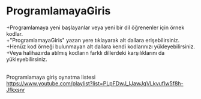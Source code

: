 # ProgramlamayaGiris
+Programlamaya yeni başlayanlar veya yeni bir dil öğrenenler için örnek kodlar. <br>
+"ProgramlamayaGiris" yazan yere tıklayarak alt dallara erişebilirsiniz.<br>
+Henüz kod örneği bulunmayan alt dallara kendi kodlarınızı yükleyebilirsiniz.<br>
+Veya halihazırda atılmış kodların farklı dillerdeki karşılıklarını da yükleyebilirsiniz.<br><br>

Programlamaya giriş oynatma listesi<br>
https://www.youtube.com/playlist?list=PLpFDwJ_IJawJqVLkvufIw5f8h-Jfkxsnr
